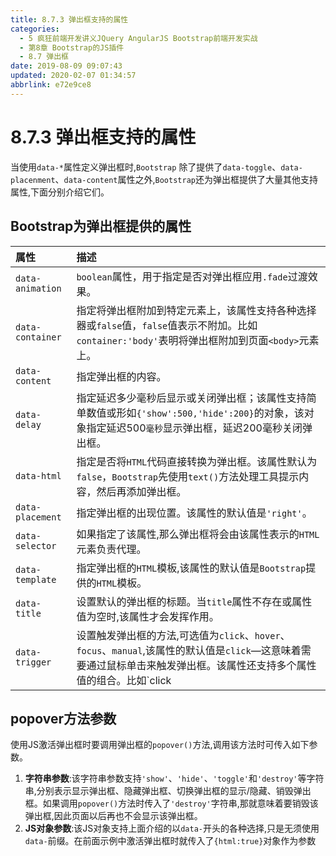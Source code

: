 ```yaml
---
title: 8.7.3 弹出框支持的属性
categories: 
  - 5 疯狂前端开发讲义JQuery AngularJS Bootstrap前端开发实战
  - 第8章 Bootstrap的JS插件
  - 8.7 弹出框
date: 2019-08-09 09:07:43
updated: 2020-02-07 01:34:57
abbrlink: e72e9ce8
---
```

# 8.7.3 弹出框支持的属性 #
当使用`data-*`属性定义弹出框时,`Bootstrap` 除了提供了`data-toggle`、`data-placenment`、`data-content`属性之外,`Bootstrap`还为弹出框提供了大量其他支持属性,下面分别介绍它们。
## Bootstrap为弹出框提供的属性 ##

|属性|描述|
|:---|:---|
|`data-animation`|`boolean`属性，用于指定是否对弹出框应用`.fade`过渡效果。|
|`data-container`|指定将弹出框附加到特定元素上，该属性支持各种选择器或`false`值，`false`值表示不附加。比如`container:'body'`表明将弹出框附加到页面`<body>`元素上。|
|`data-content`|指定弹出框的内容。|
|`data-delay`|指定延迟多少毫秒后显示或关闭弹出框；该属性支持简单数值或形如`{'show':500,'hide':200}`的对象，该对象指定延迟500`毫秒`显示弹出框，延迟200毫秒关闭弹出框。|
|`data-html`|指定是否将`HTML`代码直接转换为弹出框。该属性默认为`false`，`Bootstrap`先使用`text()`方法处理工具提示内容，然后再添加弹出框。|
|`data-placement`|指定弹出框的出现位置。该属性的默认值是`'right'`。|
|`data-selector`|如果指定了该属性,那么弹出框将会由该属性表示的`HTML`元素负责代理。|
|`data-template`|指定弹出框的`HTML`模板,该属性的默认值是`Bootstrap`提供的`HTML`模板。|
|`data-title`|设置默认的弹出框的标题。当`title`属性不存在或属性值为空时,该属性才会发挥作用。|
|`data-trigger`|设置触发弹出框的方法,可选值为`click`、`hover`、`focus`、`manual`,该属性的默认值是`click`—这意味着需要通过鼠标单击来触发弹出框。该属性还支持多个属性值的组合。比如`click|hover`—这意味着鼠标悬停或单击都会触发弹出框。|

## popover方法参数 ##
使用JS激活弹出框时要调用弹出框的`popover()`方法,调用该方法时可传入如下参数。
1. **字符串参数**:该字符串参数支持`'show'`、`'hide'`、`'toggle'`和`'destroy'`等字符串,分别表示显示弹出框、隐藏弹出框、切换弹出框的显示/隐藏、销毁弹出框。如果调用`popover()`方法时传入了`'destroy'`字符串,那就意味着要销毁该弹出框,因此页面以后再也不会显示该弹出框。
2. **JS对象参数**:该JS对象支持上面介绍的以`data-`开头的各种选择,只是无须使用`data-`前缀。在前面示例中激活弹出框时就传入了`{html:true}`对象作为参数



